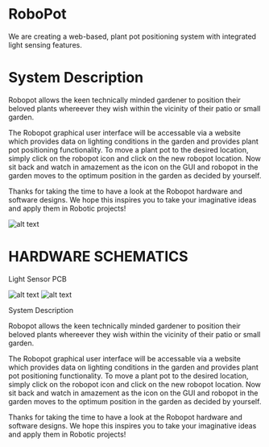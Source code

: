 # RoboPot
We are creating a web-based, plant pot positioning system with integrated light sensing features.  

# System Description

Robopot allows the keen technically minded gardener to position their beloved plants whereever they wish within the vicinity of their patio or small garden.

The Robopot graphical user interface will be accessable via a website which provides data on lighting conditions in the garden and provides plant pot positioning functionality. To move a plant pot to the desired location, simply click on the robopot icon and click on the new robopot location. Now sit back and watch in amazement as the icon on the GUI and robopot in the garden moves to the optimum position in the garden as decided by yourself.

Thanks for taking the time to have a look at the Robopot hardware and software designs. We hope this inspires you to take your imaginative ideas and apply them in Robotic projects!


![alt text](https://github.com/FrazLaw/RoboPot/blob/master/RoboPot.png)

# HARDWARE SCHEMATICS

Light Sensor PCB

![alt text](https://github.com/FrazLaw/RoboPot/blob/master/schematic-lightsensor.png)
![alt text](https://github.com/FrazLaw/RoboPot/blob/master/SchematicPic.PNG)

System Description

Robopot allows the keen technically minded gardener to position their beloved plants whereever they wish within the vicinity of their patio or small garden.

The Robopot graphical user interface will be accessable via a website which provides data on lighting conditions in the garden and provides plant pot positioning functionality. To move a plant pot to the desired location, simply click on the robopot icon and click on the new robopot location. Now sit back and watch in amazement as the icon on the GUI and robopot in the garden moves to the optimum position in the garden as decided by yourself.

Thanks for taking the time to have a look at the Robopot hardware and software designs. We hope this inspires you to take your imaginative ideas and apply them in Robotic projects!



